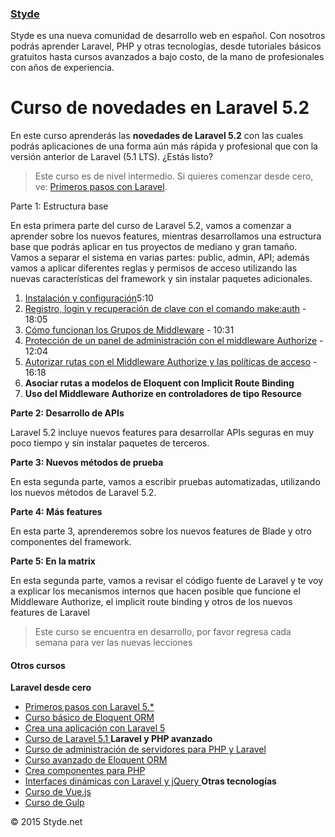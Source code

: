 ### [Styde](https://styde.net/)

Styde es una nueva comunidad de desarrollo web en español.
                    Con nosotros podrás aprender Laravel, PHP y otras tecnologías,
                    desde tutoriales básicos gratuitos hasta cursos avanzados a bajo costo,
                    de la mano de profesionales con años de experiencia.

# Curso de novedades en Laravel 5.2

En este curso aprenderás las **novedades de Laravel 5.2** con las cuales podrás aplicaciones de una forma aún más rápida y profesional que con la versión anterior de Laravel (5.1 LTS). ¿Estás listo?

> Este curso es de nivel intermedio. Si quieres comenzar desde cero, ve: [Primeros pasos con Laravel](https://styde.net/curso-primeros-pasos-con-laravel-5/).

Parte 1: Estructura base

En esta primera parte del curso de Laravel 5.2, vamos a comenzar a aprender sobre los nuevos features, mientras desarrollamos una estructura base que podrás aplicar en tus proyectos de mediano y gran tamaño. Vamos a separar el sistema en varias partes: public, admin, API; además vamos a aplicar diferentes reglas y permisos de acceso utilizando las nuevas características del framework y sin instalar paquetes adicionales.

1.   [Instalación y configuración](https://styde.net/instalacion-y-configuracion-de-laravel-5-2/)5:10
2. [Registro, login y recuperación de clave con el comando make:auth](https://styde.net/registro-login-y-recuperacion-de-clave-con-el-comando-makeauth-en-laravel-5-2/) - 18:05
3. [Cómo funcionan los Grupos de Middleware](https://styde.net/como-funcionan-los-grupos-de-middleware-en-laravel-5-2/) - 10:31
4. [Protección de un panel de administración con el middleware Authorize](https://styde.net/proteccion-de-un-panel-de-administracion-con-el-middleware-authorize/) - 12:04
5. [Autorizar rutas con el Middleware Authorize y las políticas de acceso](https://styde.net/autorizar-rutas-con-el-middleware-authorize-y-las-politicas-de-acceso-en-laravel-5-2/) - 16:18
6. **Asociar rutas a modelos de Eloquent con Implicit Route Binding**
7. **Uso del Middleware Authorize en controladores de tipo Resource**

**Parte 2: Desarrollo de APIs**

Laravel 5.2 incluye nuevos features para desarrollar APIs seguras en muy poco tiempo y sin instalar paquetes de terceros.

**Parte 3: Nuevos métodos de prueba**

En esta segunda parte, vamos a escribir pruebas automatizadas, utilizando los nuevos métodos de Laravel 5.2.

**Parte 4: Más features**

En esta parte 3, aprenderemos sobre los nuevos features de Blade y otro componentes del framework.

**Parte 5: En la matrix**

En esta segunda parte, vamos a revisar el código fuente de Laravel y te voy a explicar los mecanismos internos que hacen posible que funcione el Middleware Authorize, el implicit route binding y otros de los nuevos features de Laravel

> Este curso se encuentra en desarrollo, por favor regresa cada semana para ver las nuevas lecciones

#### Otros cursos

**Laravel desde cero**
*   [                        Primeros pasos con Laravel 5.*                    ](https://styde.net/curso-primeros-pasos-con-laravel-5/)
*   [                        Curso básico de Eloquent ORM                    ](https://styde.net/curso-basico-de-eloquent-orm-con-laravel-5-1/)
*   [                        Crea una aplicación con Laravel 5                    ](https://styde.net/curso-crea-aplicaciones-con-laravel-5/)
*   [                        Curso de Laravel 5.1                    ](https://styde.net/curso-introductorio-laravel-5-1/)
 **Laravel y PHP avanzado**
*   [                        Curso de administración de servidores para PHP y Laravel                    ](https://styde.net/curso-configuracion-administracion-de-servidores-php-laravel/)
*   [                        Curso avanzado de Eloquent ORM                    ](https://styde.net/curso-avanzado-de-eloquent-orm/)
*   [                        Crea componentes para PHP                    ](https://styde.net/curso-crea-componentes-para-php-y-laravel/)
*   [                        Interfaces dinámicas con Laravel y jQuery                    ](https://styde.net/curso-de-interfaces-dinamicas-con-laravel-y-jquery/)
 **Otras tecnologías**
*   [                        Curso de Vue.js                    ](https://styde.net/curso-de-vue-js/)
*   [                        Curso de Gulp                    ](https://styde.net/curso-gulp-y-herramientas-de-automatizacion/)

© 2015 Styde.net